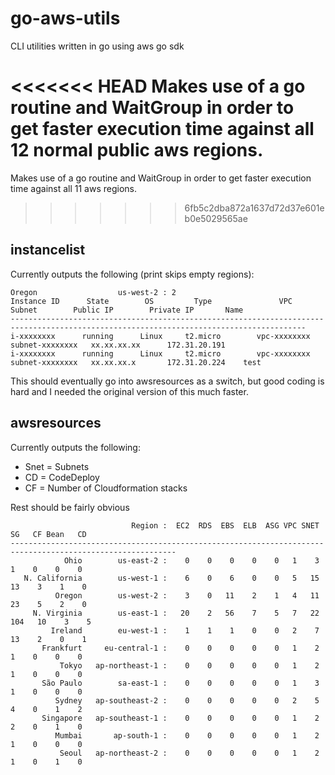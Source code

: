 # go-aws-utils
CLI utilities written in go using aws go sdk

<<<<<<< HEAD
Makes use of a go routine and WaitGroup in order to get faster execution time against all 12 normal public aws regions.
=======
Makes use of a go routine and WaitGroup in order to get faster execution time against all 11 aws regions.
>>>>>>> 6fb5c2dba872a1637d72d37e601eb0e5029565ae

## instancelist

Currently outputs the following (print skips empty regions):

```
Oregon                  us-west-2 : 2   
Instance ID      State        OS         Type               VPC          Subnet        Public IP        Private IP       Name
----------------------------------------------------------------------------------------------------------------------------------------
i-xxxxxxxx      running      Linux     t2.micro        vpc-xxxxxxxx  subnet-xxxxxxxx   xx.xx.xx.xx      172.31.20.191                                  
i-xxxxxxxx      running      Linux     t2.micro        vpc-xxxxxxxx  subnet-xxxxxxxx   xx.xx.xx.x       172.31.20.224    test      
```

This should eventually go into awsresources as a switch, but good coding is hard and I needed the original version of this much faster.

## awsresources

Currently outputs the following:

* Snet = Subnets
* CD = CodeDeploy
* CF = Number of Cloudformation stacks

Rest should be fairly obvious

```
                           Region :  EC2  RDS  EBS  ELB  ASG VPC SNET   SG   CF Bean   CD
-----------------------------------------------------------------------------------------------------------
            Ohio        us-east-2 :    0    0    0    0    0   1    3    1    0    0    0
   N. California        us-west-1 :    6    0    6    0    0   5   15   13    3    1    0
          Oregon        us-west-2 :    3    0   11    2    1   4   11   23    5    2    0
     N. Virginia        us-east-1 :   20    2   56    7    5   7   22  104   10    3    5
         Ireland        eu-west-1 :    1    1    1    0    0   2    7   13    2    0    1
       Frankfurt     eu-central-1 :    0    0    0    0    0   1    2    1    0    0    0
           Tokyo   ap-northeast-1 :    0    0    0    0    0   1    2    1    0    0    0
       São Paulo        sa-east-1 :    0    0    0    0    0   1    3    1    0    0    0
          Sydney   ap-southeast-2 :    0    0    0    0    0   2    5    4    0    1    2
       Singapore   ap-southeast-1 :    0    0    0    0    0   1    2    2    0    1    0
          Mumbai       ap-south-1 :    0    0    0    0    0   1    2    1    0    0    0
           Seoul   ap-northeast-2 :    0    0    0    0    0   1    2    1    0    1    0
```
